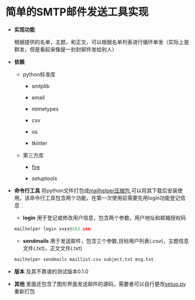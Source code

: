 
# 简单的SMTP邮件发送工具实现

* **实现功能**

  根据提供的名单，主题，和正文，可以根据名单列表进行循环单发（实际上是群发，但是看起来像是一封封邮件发给别人）
>
* **依赖**
  * python标准库

    * smtplib

    * email

    * mimetypes

    * csv

    * os

    * tkinter
  
  * 第三方库

    * [fire](https://github.com/google/python-fire)

    * setuptools
>
* **命令行工具**
  将python文件打包成[mailhelper压缩包](./dist/mailhelper-0.1.0.tar.gz),可以将其下载后安装使用。该命令行工具包含两个功能，在第一次使用前需要先用login功能登记信息：
  * **login**
  用于登记或修改用户信息，包含两个参数，用户地址和邮箱授权码
  
  ```python
  mailhelper login xxxx@163.com
  ```

  * **sendmails**
  用于发送邮件，包含三个参数,目标用户列表(.csv)，主题信息文件(.txt)，正文文件(.txt)

  ```python
  mailhelper sendmails maillist.csv subject.txt msg.txt
  ```
>
* **版本**
  及其不靠谱的测试版本0.1.0
>
* **其他**
  里面还包含了图形界面发送邮件的源码，需要者可以自行更改[setup.py](./src/setup.py)重新打包
